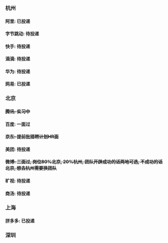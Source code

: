 ### 杭州

#### 阿里: 已投递
#### 字节跳动: 待投递
#### 快手: 待投递
#### 滴滴: 待投递
#### 华为: 待投递
#### 网易: 已投递


### 北京
#### ~~腾讯: 实习中~~
#### 百度: 一面过
#### ~~京东: 提前批猎聘计划HR面~~
#### 美团: 待投递
#### ~~微博: 三面过, 岗位80%北京, 20%杭州, 团队开辟成功的话两地可选, 不成功的话北京, 想去杭州需要换团队~~
#### 旷视: 待投递
#### 商汤: 待投递

### 上海
#### 拼多多: 已投递

### 深圳

